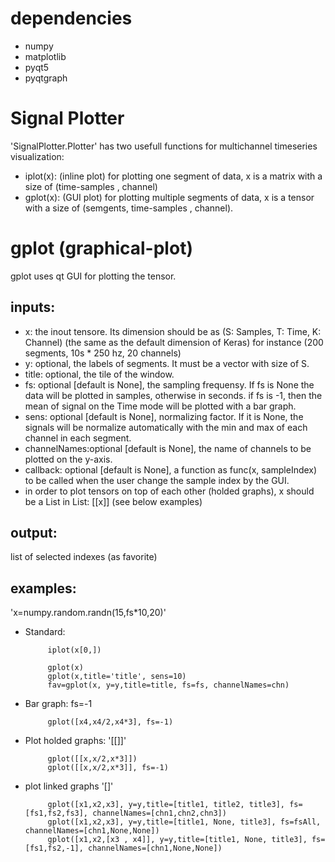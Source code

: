 
# dependencies
 - numpy
 - matplotlib
 - pyqt5
 - pyqtgraph

# Signal Plotter 
'SignalPlotter.Plotter' has two usefull functions for multichannel timeseries visualization:
 - iplot(x): (inline plot) for plotting one segment of data, x is a matrix with a size of (time-samples , channel)
 - gplot(x): (GUI plot) for plotting multiple segments of data, x is a tensor with a size of (semgents, time-samples , channel). 
 
# gplot (graphical-plot)
gplot uses qt GUI for plotting the tensor.

## inputs:
 - x:           the inout tensore. Its dimension should be as (S: Samples, T: Time, K: Channel) (the same as the default dimension of Keras)
                        for instance (200 segments, 10s * 250 hz, 20 channels)
 - y:           optional, the labels of segments. It must be a vector with size of S.
 - title:       optional, the tile of the window.
 - fs:          optional [default is None], the sampling frequensy. If fs is None the data will be plotted in samples, otherwise in seconds. 
                        if fs is -1, then the mean of signal on the Time mode will be plotted with a bar graph. 
 - sens:        optional [default is None], normalizing factor. If it is None, the signals will be normalize automatically with the min and max of each channel in each segment.
 - channelNames:optional [default is None], the name of channels to be plotted on the y-axis.
 - callback:    optional [default is None], a function as func(x, sampleIndex) to be called when the user change the sample index by the GUI.
 - in order to plot tensors on top of each other (holded graphs), x should be a List in List: [[x]] (see below examples)
        
## output: 
list of selected indexes (as favorite)
    
## examples: 
'x=numpy.random.randn(15,fs*10,20)'

 * Standard:

            iplot(x[0,])

            gplot(x)
            gplot(x,title='title', sens=10)
            fav=gplot(x, y=y,title=title, fs=fs, channelNames=chn)

 * Bar graph: fs=-1

            gplot([x4,x4/2,x4*3], fs=-1)

 * Plot holded graphs: '[[]]'

            gplot([[x,x/2,x*3]])
            gplot([[x,x/2,x*3]], fs=-1)

 * plot linked graphs '[]'

            gplot([x1,x2,x3], y=y,title=[title1, title2, title3], fs=[fs1,fs2,fs3], channelNames=[chn1,chn2,chn3])
            gplot([x1,x2,x3], y=y,title=[title1, None, title3], fs=fsAll, channelNames=[chn1,None,None])
            gplot([x1,x2,[x3 , x4]], y=y,title=[title1, None, title3], fs=[fs1,fs2,-1], channelNames=[chn1,None,None])
